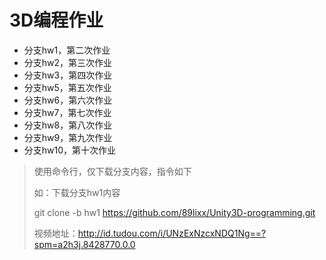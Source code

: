 #  3D编程作业

- 分支hw1，第二次作业
- 分支hw2，第三次作业
- 分支hw3，第四次作业
- 分支hw5，第五次作业
- 分支hw6，第六次作业
- 分支hw7，第七次作业
- 分支hw8，第八次作业
- 分支hw9，第九次作业
- 分支hw10，第十次作业

> 使用命令行，仅下载分支内容，指令如下
>
> 如：下载分支hw1内容
>
> git clone -b hw1 https://github.com/89lixx/Unity3D-programming.git
>
> 视频地址：http://id.tudou.com/i/UNzExNzcxNDQ1Ng==?spm=a2h3j.8428770.0.0

